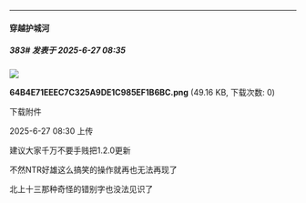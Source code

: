 ﻿
*****

####  穿越护城河  
##### 383#       发表于 2025-6-27 08:35

<img src="https://img.stage1st.com/forum/202506/27/083056tgyylye7i832y6y6.png" referrerpolicy="no-referrer">

<strong>64B4E71EEEC7C325A9DE1C985EF1B6BC.png</strong> (49.16 KB, 下载次数: 0)

下载附件

2025-6-27 08:30 上传

建议大家千万不要手贱把1.2.0更新

不然NTR好雄这么搞笑的操作就再也无法再现了

北上十三那种奇怪的错别字也没法见识了

